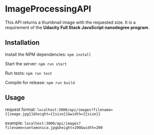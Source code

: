 # ImageProcessingAPI

This API returns a thumbnail image with the requested size. It is a requirement of the **Udacity Full Stack JavaScript nanodegree program**.

## Installation

Install the NPM dependencies:
`npm install`

Start the server:
`npm run start`

Run tests:
`npm run test`

Compile for release:
`npm run build`

## Usage

request format:
`localhost:3000/api/images?filename={{image.jpg}}&height={{size}}&width={{size}}`

example:
`localhost:3000/api/images?filename=santamonica.jpg&height=200&width=200`
